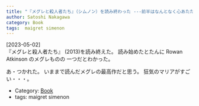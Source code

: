 ```yaml
---
title: "『メグレと殺人者たち』（シムノン）を読み終わった ---前半はなんとなく心あたたまる雰囲気で（メグレものにはめずしらい）；いったん犯人たちの顔が見えてくると、メグレが彼らをつかまええる迄安心できず・・・徹夜で一気に読み終えてしまった"
author: Satoshi Nakagawa
category: Book
tags:  maigret simenon
---
```


[2023-05-02]  
 『メグレと殺人者たち』
(2013)を読み終えた。
読み始めたとたんに Rowan Atkinson のメグレものの
一つだとわかった。

 あ・つかれた。
いままで読んだメグレの最高作だと思う。
狂気のマリアがすごい・・・。

- Category: [Book](/categories.html#Book)
- tags:  maigret simenon
